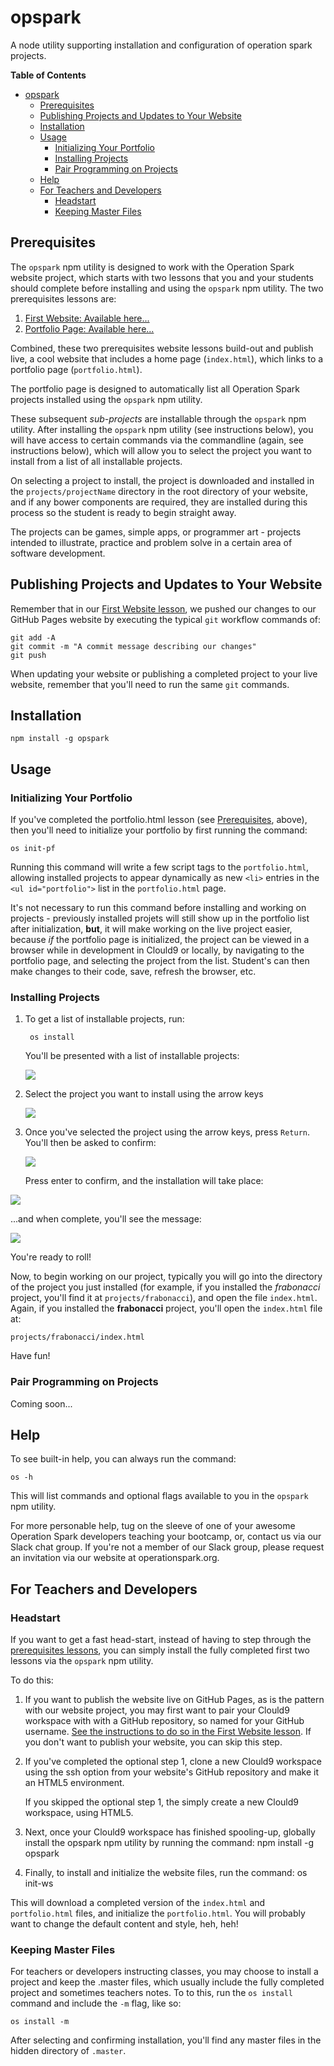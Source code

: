 # opspark
A node utility supporting installation and configuration of operation spark projects.

**Table of Contents**

- [opspark](#opspark)
  - [Prerequisites](#prerequisites)
  - [Publishing Projects and Updates to Your Website](#publishing-projects-and-updates-to-your-website)
  - [Installation](#installation)
  - [Usage](#usage)
    - [Initializing Your Portfolio](#initializing-your-portfolio)
    - [Installing Projects](#installing-projects)
    - [Pair Programming on Projects](#pair-programming-on-projects)
  - [Help](#help)
  - [For Teachers and Developers](#for-teachers-and-developers)
    - [Headstart](#headstart)
    - [Keeping Master Files](#keeping-master-files)


## Prerequisites

The `opspark` npm utility is designed to work with the Operation Spark website project, which starts with two lessons that you and your students should complete before installing and using the `opspark` npm utility.  The two prerequisites lessons are:

1. <a href="https://github.com/OperationSpark/first-website/blob/master/README.md" target="_blank">First Website: Available here...</a>
2. <a href="https://github.com/OperationSpark/portfolio/blob/master/README.md" target="_blank">Portfolio Page: Available here...</a>

Combined, these two prerequisites website lessons build-out and publish live, a cool website that includes a home page (`index.html`), which links to a portfolio page (`portfolio.html`).

The portfolio page is designed to automatically list all Operation Spark projects installed using the `opspark` npm utility.

These subsequent _sub-projects_ are installable through the `opspark` npm utility.  After installing the `opspark` npm utility (see instructions below), you will have access to certain commands via the commandline (again, see instructions below), which will allow you to select the project you want to install from a list of all installable projects.

On selecting a project to install, the project is downloaded and installed in the `projects/projectName` directory in the root directory of your website, and if any bower components are required, they are installed during this process so the student is ready to begin straight away.

The projects can be games, simple apps, or programmer art - projects intended to illustrate, practice and problem solve in a certain area of software development.

## Publishing Projects and Updates to Your Website

Remember that in our <a href="https://github.com/OperationSpark/first-website/blob/master/README.md" target="_blank">First Website lesson</a>, we pushed our changes to our GitHub Pages website by executing the typical `git` workflow commands of:

    git add -A
    git commit -m "A commit message describing our changes"
    git push

When updating your website or publishing a completed project to your live website, remember that you'll need to run the same `git` commands.

## Installation

    npm install -g opspark

## Usage

### Initializing Your Portfolio

If you've completed the portfolio.html lesson (see [Prerequisites](#prerequisites), above), then you'll need to initialize your portfolio by first running the command:

    os init-pf

Running this command will write a few script tags to the `portfolio.html`, allowing installed projects to appear dynamically as new `<li>` entries in the `<ul id="portfolio">` list in the `portfolio.html` page.

It's not necessary to run this command before installing and working on projects - previously installed projets will still show up in the portfolio list after initialization, **but**, it will make working on the live project easier, because _if_ the portfolio page is initialized, the project can be viewed in a browser while in development in Clould9 or locally, by navigating to the portfolio page, and selecting the project from the list.  Student's can then make changes to their code, save, refresh the browser, etc.

### Installing Projects

1. To get a list of installable projects, run:

        os install

    You'll be presented with a list of installable projects:

    <img src="https://raw.githubusercontent.com/OperationSpark/opspark/master/img/list.png">

2. Select the project you want to install using the arrow keys

    <img src="https://raw.githubusercontent.com/OperationSpark/opspark/master/img/use-arrow-keys.png">
    
3. Once you've selected the project using the arrow keys, press `Return`.  You'll then be asked to confirm:
    
    <img src="https://raw.githubusercontent.com/OperationSpark/opspark/master/img/confirm.png">

    Press enter to confirm, and the installation will take place:
    
<img src="https://raw.githubusercontent.com/OperationSpark/opspark/master/img/installing.png">

...and when complete, you'll see the message:

<img src="https://raw.githubusercontent.com/OperationSpark/opspark/master/img/installed.png">

You're ready to roll!

Now, to begin working on our project, typically you will go into the directory of the project you just installed (for example, if you installed the _frabonacci_ project, you'll find it at `projects/frabonacci`), and open the file `index.html`.  Again, if you installed the **frabonacci** project, you'll open the `index.html` file at:

    projects/frabonacci/index.html

Have fun!

### Pair Programming on Projects

Coming soon...

## Help

To see built-in help, you can always run the command:

    os -h

This will list commands and optional flags available to you in the `opspark` npm utility.

For more personable help, tug on the sleeve of one of your awesome Operation Spark developers teaching your bootcamp, or, contact us via our Slack chat group.  If you're not a member of our Slack group, please request an invitation via our website at operationspark.org.

## For Teachers and Developers

### Headstart

If you want to get a fast head-start, instead of having to step through the [prerequisites lessons](#prerequisites), you can simply install the fully completed first two lessons via the `opspark` npm utility.

To do this:

1. If you want to publish the website live on GitHub Pages, as is the pattern with our website project, you may first want to pair your Clould9 workspace with with a GitHub repository, so named for your GitHub username.  <a href="https://github.com/OperationSpark/first-website/blob/master/README.md" target="_blank">See the instructions to do so in the First Website lesson</a>.  If you don't want to publish your website, you can skip this step.

2.  If you've completed the optional step 1, clone a new Clould9 workspace using the ssh option from your website's GitHub repository and make it an HTML5 environment.

    If you skipped the optional step 1, the simply create a new Clould9 workspace, using HTML5.

3. Next, once your Clould9 workspace has finished spooling-up, globally install the opspark npm utility by running the command:
        npm install -g opspark

4. Finally, to install and initialize the website files, run the command:
       os init-ws

This will download a completed version of the `index.html` and `portfolio.html` files, and  initialize the `portfolio.html`.  You will probably want to change the default content and style, heh, heh!

### Keeping Master Files

For teachers or developers instructing classes, you may choose to install a project and keep the .master files, which usually include the fully completed project and sometimes teachers notes.  To to this, run the `os install` command and include the `-m` flag, like so:

    os install -m

After selecting and confirming installation, you'll find any master files in the hidden directory of `.master`.